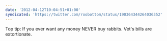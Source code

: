 ```yaml
---
date: '2012-04-12T10:04:51+01:00'
syndicated: 'https://twitter.com/roobottom/status/190364344264036352'
---
```

Top tip: If you ever want any money NEVER buy rabbits. Vet's bills are extortionate.
